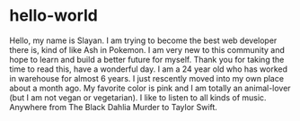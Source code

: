 # hello-world
Hello, my name is Slayan. I am trying to become the best web developer there is, kind of like Ash in Pokemon. I am very new to this community and hope to learn and build a better future for myself. Thank you for taking the time to read this, have a wonderful day.
I am a 24 year old who has worked in warehouse for almost 6 years. I just rescently moved into my own place about a month ago. My favorite color is pink and I am totally an animal-lover (but I am not vegan or vegetarian). I like to listen to all kinds of music. Anywhere from The Black Dahlia Murder to Taylor Swift.
